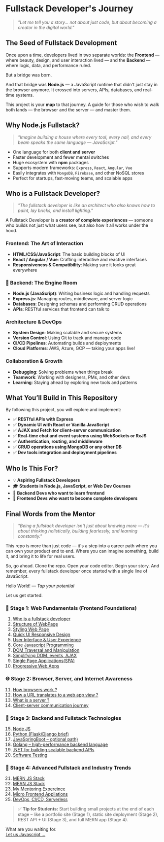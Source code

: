 # Fullstack Developer's Journey

> *"Let me tell you a story... not about just code, but about becoming a creator in the digital world."*

## The Seed of Fullstack Development

Once upon a time, developers lived in two separate worlds: the **Frontend** — where beauty, design, and user interaction lived — and the **Backend** — where logic, data, and performance ruled.

But a bridge was born.

And that bridge was **Node.js** — a JavaScript runtime that didn't just stay in the browser anymore. It crossed into servers, APIs, databases, and real-time systems.

This project is your **map** to that journey. A guide for those who wish to walk both lands — the browser and the server — and master them.

##  Why Node.js Fullstack?

> *"Imagine building a house where every tool, every nail, and every beam speaks the same language — JavaScript."*

- One language for both **client and server**
- Faster development and fewer mental switches
- Huge ecosystem with **npm** packages
- Supports modern frameworks: `Express`, `React`, `Angular`, `Vue`
- Easily integrates with `MongoDB`, `Firebase`, and other NoSQL stores
- Perfect for startups, fast-moving teams, and scalable apps

 
## Who is a Fullstack Developer?
> *"The fullstack developer is like an architect who also knows how to paint, lay bricks, and install lighting."*

A Fullstack Developer is a **creator of complete experiences** — someone who builds not just what users see, but also how it all works under the hood.

###  Frontend: The Art of Interaction
- **HTML/CSS/JavaScript**: The basic building blocks of UI
- **React / Angular / Vue**: Crafting interactive and reactive interfaces
- **Responsiveness & Compatibility**: Making sure it looks great everywhere

### 🔧 Backend: The Engine Room
- **Node.js (JavaScript)**: Writing business logic and handling requests
- **Express.js**: Managing routes, middleware, and server logic
- **Databases**: Designing schemas and performing CRUD operations
- **APIs**: RESTful services that frontend can talk to

###  Architecture & DevOps
- **System Design**: Making scalable and secure systems
- **Version Control**: Using Git to track and manage code
- **CI/CD Pipelines**: Automating builds and deployments
- **Cloud Platforms**: AWS, Azure, GCP — taking your apps live!

###  Collaboration & Growth
- **Debugging**: Solving problems when things break
- **Teamwork**: Working with designers, PMs, and other devs
- **Learning**: Staying ahead by exploring new tools and patterns

## What You’ll Build in This Repository

By following this project, you will explore and implement:

- ✅ **RESTful APIs with Express**
- ✅ **Dynamic UI with React or Vanilla JavaScript**
- ✅ **AJAX and Fetch for client-server communication**
- ✅ **Real-time chat and event systems using WebSockets or RxJS**
- ✅ **Authentication, routing, and middleware**
- ✅ **CRUD operations using MongoDB or any other DB**
- ✅ **Dev tools integration and deployment pipelines**

## Who Is This For?

- 💡 **Aspiring Fullstack Developers**
- 🎓 **Students in Node.js, JavaScript, or Web Dev Courses**
- 🧪 **Backend Devs who want to learn frontend**
- 🚀 **Frontend Devs who want to become complete developers**

## Final Words from the Mentor

> *"Being a fullstack developer isn't just about knowing more — it's about thinking holistically, building fearlessly, and learning constantly."*

This repo is more than just code — it's a step into a career path where you can own your product end to end. Where you can imagine something, build it, and bring it to life for real users.

So, go ahead. Clone the repo. Open your code editor. Begin your story. And remember, every fullstack developer once started with a single line of JavaScript.

Hello World! 
— *Tap your potential*


Let us get started.
 
### 🧱 **Stage 1: Web Fundamentals (Frontend Foundations)**

1. <a href="https://github.com/RaviTambade/TFLNodeJS/blob/main/notes/fullstackdeveloper.md">Who is a fullstack developer</a>
2. <a href="https://github.com/RaviTambade/TFLNodeJS/blob/main/notes/html.md">Structure of WebPage</a>
3. <a href="https://github.com/RaviTambade/TFLNodeJS/blob/main/notes/css.md">Styling Web Page</a>
4. <a href="https://github.com/RaviTambade/TFLNodeJS/blob/main/notes/bootstrap.md">Quick UI Responsive Design</a>
5. <a href="https://github.com/RaviTambade/TFLNodeJS/blob/main/notes/uiux.md">User Interface & User Experience</a>
6. <a href="https://github.com/RaviTambade/TFLNodeJS/blob/main/notes/javascript/index.md">Core Javascript Programming</a>
7. <a href="https://github.com/RaviTambade/TFLNodeJS/blob/main/notes/dom.md">DOM Traversal and Manipulation</a>
8. <a href="https://github.com/RaviTambade/TFLNodeJS/blob/main/notes/jquery.md">Simplifying DOM, events, AJAX</a>
9. <a href="https://github.com/RaviTambade/TFLNodeJS/blob/main/notes/spa.md">Single Page Applications(SPA)</a>
10. <a href="https://github.com/RaviTambade/TFLNodeJS/blob/main/notes/pwa.md">Progressive Web Apps</a>

### 🌐 **Stage 2: Browser, Server, and Internet Awareness**

11. <a href="https://github.com/RaviTambade/TFLNodeJS/blob/main/notes/browser.md">How browsers work ?</a>
12. <a href="https://github.com/RaviTambade/TFLNodeJS/blob/main/notes/webappurlinbrowser.md">How a URL translates to a web app view ?</a>
13. <a href="https://github.com/RaviTambade/TFLNodeJS/blob/main/notes/webserver.md">What is a server ?</a>
14. <a href="https://github.com/RaviTambade/TFLNodeJS/blob/main/notes/journeyclientserver.md">Client-server communication journey</a>


### 🧰 **Stage 3: Backend and Fullstack Technologies**

15. <a href="https://github.com/RaviTambade/TFLNodeJS/blob/main/notes/nodejs/">Node JS</a>
16. <a href="https://github.com/RaviTambade/TFLNodeJS/blob/main/notes/python.md">Python (Flask/Django brief)</a>
17. <a href="https://github.com/RaviTambade/TFLNodeJS/blob/main/notes/java.md">JavaSpringBoot – optional path)</a>
18. <a href="https://github.com/RaviTambade/TFLNodeJS/blob/main/notes/go.md"> Golang – high-performance backend language</a>
19. <a href="https://github.com/RaviTambade/TFLNodeJS/blob/main/notes/dotnet.md">.NET for building scalable backend APIs</a>
20. <a href="https://github.com/RaviTambade/TFLNodeJS/blob/main/notes/Testing/">Software Testing</a>


### 🧠 **Stage 4: Advanced Fullstack and Industry Trends**

21. <a href="https://github.com/RaviTambade/TFLNodeJS/blob/main/notes/mern.md">MERN JS Stack</a>
22. <a href="https://github.com/RaviTambade/TFLNodeJS/blob/main/notes/mean.md">MEAN JS Stack</a>
23. <a href="https://github.com/RaviTambade/TFLNodeJS/blob/main/notes/mentoringmern.md">My Mentoring Expereince</a>
24. <a href="https://github.com/RaviTambade/TFLNodeJS/blob/main/notes/microfrontend.md">Micro Frontend Appliations</a>
25. <a href="https://github.com/RaviTambade/TFLNodeJS/blob/main/notes/fullstackdevtrends.md"> DevOps, CI/CD, Serverless</a>


> ✅ **Tip for Students:**
> Start building small projects at the end of each stage – like a portfolio site (Stage 1), static site deployment (Stage 2), REST API + UI (Stage 3), and full MERN app (Stage 4).

What are you waiting for.  
<a href="https://github.com/RaviTambade/TFLNodeJS/blob/main/notes/javascript/index.md">Let us Javascript ...</a>
 
